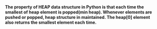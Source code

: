 **The property of HEAP data structure in Python is that each time the smallest of heap element is popped(min heap). Whenever elements are pushed or popped, heap structure in maintained. The heap[0] element also returns the smallest element each time.**